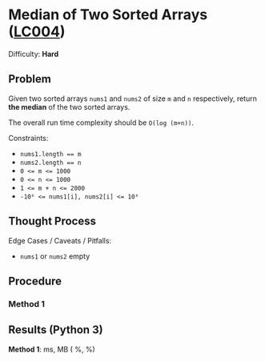 # Median of Two Sorted Arrays ([LC004](https://leetcode.com/problems/median-of-two-sorted-arrays/))
Difficulty: **Hard**

## Problem

Given two sorted arrays `nums1` and `nums2` of size `m` and `n` respectively, return **the median** of the two sorted arrays.

The overall run time complexity should be `O(log (m+n))`.

Constraints:
- `nums1.length == m`
- `nums2.length == n`
- `0 <= m <= 1000`
- `0 <= n <= 1000`
- `1 <= m + n <= 2000`
- `-10⁶ <= nums1[i], nums2[i] <= 10⁶`

## Thought Process

Edge Cases / Caveats / Pitfalls:
- `nums1` or `nums2` empty

## Procedure

### Method 1

## Results (Python 3)

**Method 1**:  ms, MB ( %, %)

